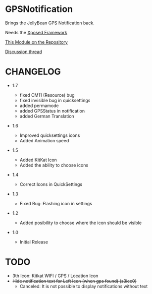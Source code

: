 GPSNotification
===============

Brings the JellyBean GPS Notification back.

Needs the [Xposed Framework](http://xposed.info)

[This Module on the Repository](http://repo.xposed.info/module/eun.xposed.gpsnotification)

[Discussion thread](http://forum.xda-developers.com/showthread.php?t=2621751)

CHANGELOG
=========
* 1.7
  * fixed CM11 (Resource) bug
  * fixed invisible bug in quicksettings
  * added permamode
  * added GPSStatus in notification
  * added German Translation

* 1.6
  * Improved quicksettings icons
  * Added Animation speed

* 1.5
  * Added KitKat Icon
  * Added the ability to choose icons

* 1.4
  * Correct Icons in QuickSettings

* 1.3
  * Fixed Bug: Flashing icon in settings

* 1.2
  * Added posibility to choose where the icon should be visible

* 1.0
  * Initial Release

TODO
====
* 3th Icon: Kitkat WIFI / GPS / Location Icon
* <s>Hide notification text for Left Icon (when gps found) (s3icc0)</s>
  * Canceled: It is not possible to display notifications without text
